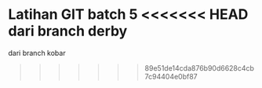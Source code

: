 Latihan GIT batch 5
<<<<<<< HEAD
dari branch derby
=======
dari branch kobar
>>>>>>> 89e51de14cda876b90d6628c4cb7c94404e0bf87
